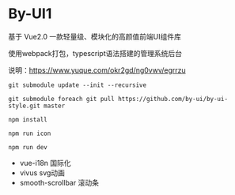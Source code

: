 # By-UI1
基于 Vue2.0 一款轻量级、模块化的高颜值前端UI组件库

使用webpack打包，typescript语法搭建的管理系统后台

说明：https://www.yuque.com/okr2gd/ng0vwv/egrrzu

```
git submodule update --init --recursive

git submodule foreach git pull https://github.com/by-ui/by-ui-style.git master
```

```
npm install
```

```
npm run icon
```

```
npm run dev
```

- vue-i18n              国际化
- vivus                 svg动画
- smooth-scrollbar      滚动条

